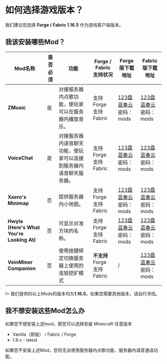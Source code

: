# 如何选择游戏版本？

我们建议您选择 **Forge / Fabric 1.16.5** 作为游戏客户端版本。


## 我该安装哪些Mod？

<!-- 您应安装以下Fabric Mods： -->

| Mod名称                                         | 是否必须 | 功能                                                         | Forge / Fabric支持状况            | Forge版下载地址                                              | Fabric版下载地址                                             |
| ----------------------------------------------- | -------- | ------------------------------------------------------------ | --------------------------------- | ------------------------------------------------------------ | ------------------------------------------------------------ |
| **ZMusic**                                      | 是       | 对接服务器内点歌功能，使玩家可以在服务器内播放音乐。         | 支持 Forge<br />支持 Fabric       | [123盘](https://www.123pan.com/s/ufwUVv-EvJk3.html)<br />[蓝奏云](https://qiusyan.lanzout.com/iyfjK1k2zhpg) 密码：mods | [123盘](https://www.123pan.com/s/ufwUVv-6jBk3.html) <br>[蓝奏云](https://qiusyan.lanzout.com/ij86a1jti4wj) 密码：mods |
| **VoiceChat**                                   | 是       | 对接服务器内语音聊天功能，使玩家可以连接到服务器内语音聊天服务器。 | 支持Forge<br />支持 Fabric        | [123盘](https://www.123pan.com/s/ufwUVv-kvJk3.html)<br />[蓝奏云](https://qiusyan.lanzout.com/iX36Y1k30hmj) 密码：mods | [123盘](https://www.123pan.com/s/ufwUVv-yjBk3.html) <br />[蓝奏云](https://qiusyan.lanzout.com/irlku1jti4na) 密码：mods |
| **Xaero's Minimap**                             | 否       | 提供服务器内小地图。                                         | 支持 Forge<br />支持 Fabric       | [123盘](https://www.123pan.com/s/ufwUVv-ovJk3.html)<br />[蓝奏云](https://qiusyan.lanzout.com/i7szr1k30vpg) 密码：mods | [123盘](https://www.123pan.com/s/ufwUVv-vTJk3.html) <br>[蓝奏云](https://qiusyan.lanzout.com/iD3gj1jti4vi) 密码：mods |
| **Hwyla <br />(Here's What You're Looking At)** | 否       | 可显示对准方块的名称。                                       | 支持 Forge<br />支持 Fabric       | [123盘](https://www.123pan.com/s/ufwUVv-mvJk3.html)<br />[蓝奏云](https://qiusyan.lanzout.com/iR9ZD1k312ib) 密码：mods | [123盘](https://www.123pan.com/s/ufwUVv-ATJk3.html) <br>[蓝奏云](https://qiusyan.lanzout.com/iKyM81ju24yb) 密码：mods |
| **VeinMiner Companion**                         | 否       | 使用按键绑定切换服务器上使用的连锁挖矿模式                   | **不支持** Forge<br />支持 Fabric | /                                                            | [123盘](https://www.123pan.com/s/ufwUVv-0TJk3.html) <br />[蓝奏云](https://qiusyan.lanzout.com/iPilY1jzlz0h) 密码：mods |

!> 我们提供的以上Mods的版本均为**1.16.5**。如果您需要其他版本，请自行寻找。



## 我不想安装这些Mod怎么办

如果您不想安装上述mod，那您可以选择安装 Minecraft 任意版本

- Vanilla（原版） / Fabric / Forge
- 1.8.x - latest

如果您不安装上述Mod，您将无法使用服务器内点歌功能、服务器内语音通话功能。

<br>

